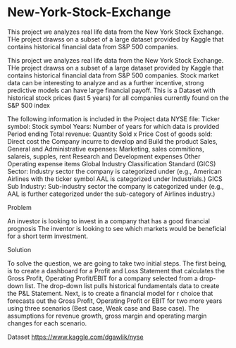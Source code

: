 # New-York-Stock-Exchange
This project we analyzes real life data from the New York Stock Exchange. THe project drawss on a subset of a large dataset provided by Kaggle that contains historical financial data from S&amp;P 500 companies.

This project we analyzes real life data from the New York Stock Exchange. THe project drawss on a subset of a large dataset provided by Kaggle that contains historical financial data from S&P 500 companies.
Stock market data can be interesting to analyze and as a further incentive, strong predictive models can have large financial payoff.
This is a Dataset with historical stock prices (last 5 years) for all companies currently found on the S&P 500 index

The following information is included in the Project data NYSE file:
Ticker symbol: Stock symbol
Years: Number of years for which data is provided
Period ending
Total revenue: Quantity Sold x Price
Cost of goods sold: Direct cost the Company incurre to develop and Build the product
Sales, General and Administrative expenses:  Marketing, sales commitions, salareis, supples, rent
Research and Development expenses
Other Operating expense items
Global Industry Classification Standard (GICS) Sector: Industry sector the company is categorized under (e.g., American Airlines with the ticker symbol AAL is categorized under Industrials.)
GICS Sub Industry: Sub-industry sector the company is categorized under (e.g., AAL is further categorized under the sub-category of Airlines industry.)


Problem

An investor is looking to invest in a company that has a good financial prognosis
The inventor is looking to see which markets would be beneficial for a short term investment.

Solution

To solve the question, we are going to take two initial steps.
The first being, is to create a dashboard for a Profit and Loss Statement that calculates the Gross Profit, Operating Profit/EBIT for a company selected from a drop-down list. The drop-down list pulls historical fundamentals data to create the P&L Statement.
Next, is to create a financial model for r choice that forecasts out the Gross Profit, Operating Profit or EBIT for two more years using three scenarios (Best case, Weak case and Base case). The assumptions for revenue growth, gross margin and operating margin changes for each scenario.


Dataset https://www.kaggle.com/dgawlik/nyse

